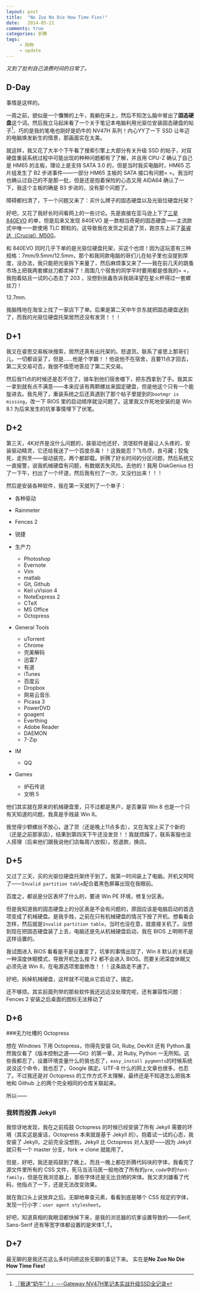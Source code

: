 ```yaml
---
layout: post
title:  "No Zuo No Die How Time Fies!"
date:   2014-05-21
comments: true
categories: 折腾
tags: 
     - 购物
     - update
---
```


*又到了批判自己浪费时间的日常了。*

## D-Day

事情是这样的。

一周之前，貌似是一个慵懒的上午，我躺在床上，然后不知怎么脑中冒出了**固态硬盘**这个词。然后我立马起床看了一个关于笔记本电脑利用光驱位安装固态硬盘的帖子[^1]，巧的是我的笔电也刚好是奶牛的 NV47H 系列！内心YY了一下 SSD 让年迈的电脑焕发新生的情景，那画面实在太美。

就这样，我又花了大半个下午看了搜索引擎上大部分有关升级 SSD 的帖子，对双硬盘重装系统过程中可能出现的种种问题都有了了解，并且用 CPU-Z 确认了自己是 HM65 的主板，理论上是支持 SATA 3.0 的，但是当时我买电脑时，HM65 芯片组发生了 B2 步进事件——一部分 HM65 主板的 SATA 接口有问题= =。我当时也确认过自己的不是那一批，但是还是抱着保险的心态又用 AIDA64 确认了一下，我这个主板的确是 B3 步进的，没有那个问题了。

障碍都扫清了，下一个问题又来了：买什么牌子的固态硬盘以及光驱位硬盘托架？

好吧，又花了我好长时间看网上的一些讨论。先是直接在亚马逊上下了[三星 840EVO][1] 的单，但是后来又发现 840EVO 是一款相当奇葩的固态硬盘——主流款式中唯一一款使用 TLC 颗粒的。这导致我在发货之前退了货，跑京东上买了[英睿达（Crucial）M500][2]。

和 840EVO 同时几乎下单的是光驱位硬盘托架，买这个也烦！因为这玩意有三种规格：7mm/9.5mm/12.5mm，那个和我同款电脑的哥们儿在帖子里也没提到厚度，没办法，我只能把光驱拆下来量了，然后麻烦事又来了——我在前几天的跳蚤市场上把我两套螺丝刀都卖掉了！周围几个宿舍的同学平时要用都是借我的= =，我抱着姑且一试的心态去了 203 ，没想到张鑫告诉我胡泽望在星火杯得过一套螺丝刀！

12.7mm.

我脑残地在淘宝上找了一家店下了单。后果是第二天中午京东就把固态硬盘送到了，而我的光驱位硬盘托架居然还没有发货！！！

## D+1

我又在睿思交易板块搜索，居然还真有出托架的。怒退货。联系了睿思上那哥们儿，一切都谈妥了，但是……他是个学霸！！他说他不在宿舍，且要11点才回去，第二天交易可否，我很不情愿地答应了第二天交易。

然后我11点的时候还是忍不住了，骑车到他们宿舍楼下，把东西拿到了手。我其实一拿到就有点不满意——本来应该有两颗螺丝来固定硬盘，但是他这个只有一个能旋进去。我先用了，重装系统之后还真遇到了那个帖子里提到的`bootmgr is missing`，改一下 BIOS 里的启动顺序就没问题了。这里我又作死地安装的是 Win 8.1 为后来发生的坑爹事情埋下了伏笔。

## D+2

第三天，4K对齐是没什么问题的，装驱动也还好，流氓软件是最让人头疼的，安装驱动精灵，它还给我送了一个百度杀毒！！这我能忍？飞鸟尽，良弓藏；狡兔死，走狗烹——驱动装完，两个都卸载。折腾了好长时间的分区问题，然后系统又一直报警，说我机械硬盘有问题，有数据丢失风险。去他的！我用 DiskGenius 扫了一下午，扫出了一个坏道，然后我有扫了一次，又没扫出来！！！

然后是安装各种软件，我在第一天就列了一个单子：

- 各种驱动
- Rainmeter
- Fences 2
- 锐捷
- 生产力
	- Photoshop
	- Evernote
	- Vim
	- matlab
	- Git, Github
	- Keil uVision 4
	- NoteExpress 2
	- CTeX
	- MS Office
	- Octopress

- General Tools
	- uTorrent
	- Chrome
	- 完美解码
	- 迅雷7
	- 有道
	- iTunes
	- 百度云
	- Dropbox
	- 网易云音乐
	- Picasa 3
	- PowerDVD
	- goagent
	- Everthing
	- Adobe Reader
	- DAEMON
	- 7-Zip

- IM
	- QQ

- Games
	- 炉石传说
	- 文明 5

他们其实就在原来的机械硬盘里，只不过都是黑户，是否兼容 Win 8 也是一个只有天知道的问题，我真是手贱装 Win 8。

我觉得少颗螺丝不放心，退了货（还是晚上11点多去），又在淘宝上买了个新的（还是之前那家店），结果到第四天下午还没发货！！我就烦躁了，联系客服也没人搭理（后来他们跟我说他们店每周六放假）。怒退款，换店。

## D+5

又过了三天，买的光驱位硬盘托架终于到了。我第一时间装上了电脑。开机又呵呵了——`Invalid partition table`配合着黑色屏幕出现在我眼前。

百度之，都说是分区表坏了什么的，要进 Win PE 环境，修复分区表。

但是我知道我的固态硬盘上的分区表是不会有问题的，原因应该是电脑启动的首选项变成了机械硬盘。是我手贱，之前在只有机械硬盘的情况下按了开机，想看看会怎样，然后就是`Invalid partition table`，当时也没在意，就直接关机了。没想到现在把固态硬盘装了上去，电脑还是先从机械硬盘启动，我在 BIOS 上明明不是这样设置的。

我试图进入 BIOS 看看是不是设置变了，坑爹的事情出现了，Win 8 默认的关机是一种深度休眠模式，导致开机怎么按 F2 都不会进入 BIOS。而要关闭深度休眠又必须先进 Win 8，在电源选项里面修改！！！这条路走不通了。

好吧，拆掉机械硬盘，这样就不可能从它启动了。搞定。

还不够烦。其实前面列举的那些软件我还远远没处理完呢，还有兼容性问题：Fences 2 安装之后桌面的图标无法移动了

## D+6
###无力吐槽的 Octopress

想在 Windows 下用 Octopress，你得先安装 Git, Ruby, DevKit 还有 Python.虽然我仅看了《版本控制之道——Git》的第一章，对 Ruby, Python 一无所知。这些我都忍了，设置环境变量什么的我也忍了，`easy_install pygments`的时候系统说没这个命令，我也忍了，Google 搞定。UTF-8 什么的网上文章也很多，也忍了。不过我还是对 Octopress 的工作方式不太理解，最终还是不知道怎么把我本地和 Github 上的两个完全相同的仓库关联起来。

所以——

### 我转而投靠 Jekyll

我惊讶地发现，我在之前捣鼓 Octopress 的时候已经安装了所有 Jekyll 需要的环境（其实这是废话，Octopress 本来就是基于 Jekyll 的）。抱着试一试的心态，我安装了 Jekyll，之前完全没想到，Jekyll 比 Octopress 对人友好——因为 Jekyll 就只有一个 master 分支，fork -> clone 就能用了。

但是，好吧，我还是捣鼓到了晚上。而且一晚上都在折腾代码块的字体，我看完了源文件里所有的 CSS 文件，死马当活马医一般地改了所有的`pre`, `code`中的`font-family`，但是在我浏览器上，那些字体还是无比丑陋的宋体。我又求刘雄看了代码，他指点了一下，还是无法改变效果。

就在我口头上说放弃之后。无聊地审查元素，看看到底是哪个 CSS 规定的字体，发现一行小字：`user agent stylesheet`。

好吧，知道真相的我眼泪都快掉下来，是我的浏览器的坑爹设置导致的——Serif, Sans-Serif 还有等宽字体都设置的是宋体T_T。

## D+7

最无聊的是我还花这么多时间把这些无聊的事记下来。
实在是**No Zuo No Die How Time Fies!**





[^1]: [『极速“奶牛”！』---Gateway NV47H笔记本实战升级SSD全记录](http://bbs.dgtle.com/thread-25208-1-1.html)


  [1]: http://www.amazon.cn/SAMSUNG-%E4%B8%89%E6%98%9F-840EVO%E7%B3%BB%E5%88%97-120G-2-5%E8%8B%B1%E5%AF%B8-SATA3-SSD%E5%9B%BA%E6%80%81%E7%A1%AC%E7%9B%98/dp/B00E3W15P0/ref=sr_1_2?ie=UTF8&qid=1400610696&sr=8-2&keywords=%E5%9B%BA%E6%80%81%E7%A1%AC%E7%9B%98
  [2]: http://item.jd.com/918607.html

